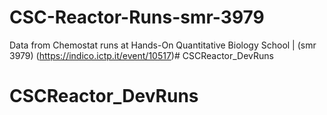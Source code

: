 # CSC-Reactor-Runs-smr-3979

Data from Chemostat runs at Hands-On Quantitative Biology School | (smr 3979) (https://indico.ictp.it/event/10517)# CSCReactor_DevRuns
# CSCReactor_DevRuns
